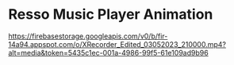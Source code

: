 # Resso Music Player Animation

https://firebasestorage.googleapis.com/v0/b/fir-14a94.appspot.com/o/XRecorder_Edited_03052023_210000.mp4?alt=media&token=5435c1ec-001a-4986-99f5-61e109ad9b96
